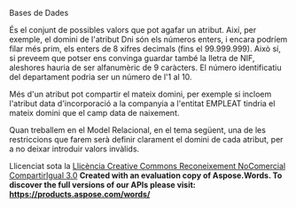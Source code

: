 Bases de Dades

És el conjunt de possibles valors que pot agafar un atribut. Així, per exemple, el domini de l'atribut Dni són els números enters, i encara podríem filar més prim, els enters de 8 xifres decimals (fins el 99.999.999). Això sí, si preveem que potser ens convinga guardar també la lletra de NIF, aleshores hauria de ser alfanumèric de 9 caràcters. El número identificatiu del departament podria ser un número de l'1 al 10. 

Més d'un atribut pot compartir el mateix domini, per exemple si incloem l'atribut data d'incorporació a la companyia a l'entitat EMPLEAT tindria el mateix domini que el camp data de naixement. 

Quan treballem en el Model Relacional, en el tema següent, una de les restriccions que farem serà definir clarament el domini de cada atribut, per a no deixar introduir valors invàlids. 



Llicenciat sota la [Llicència Creative Commons Reconeixement NoComercial CompartirIgual 3.0](http://creativecommons.org/licenses/by-nc-sa/3.0/)
**Created with an evaluation copy of Aspose.Words. To discover the full versions of our APIs please visit: https://products.aspose.com/words/**

